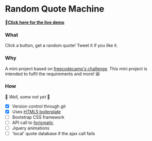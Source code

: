 # Random Quote Machine

:pushpin:**[Click here for the live demo](http://dubsta.github.io/QuoteMachine)**

### What
Click a button, get a random quote! Tweet it if you like it.


### Why
A mini project based on [freecodecamp's challenge](https://www.freecodecamp.com/challenges/build-a-random-quote-machine).
This mini project is intended to fulfil the requirements and more! :laughing:


### How
:wrench: *Well, some not  yet* :wrench:
- [x] Version control through git
- [x] Uses [HTML5 boilerplate](https://html5boilerplate.com/)
- [ ] Bootstrap CSS framework
- [ ] API call to [forismatic](http://forismatic.com)
- [ ] Jquery animations
- [ ] 'local' quote database if the ajax call fails